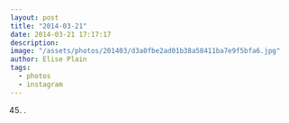 ```yaml
---
layout: post
title: "2014-03-21"
date: 2014-03-21 17:17:17
description: 
image: "/assets/photos/201403/d3a0fbe2ad01b38a58411ba7e9f5bfa6.jpg"
author: Elise Plain
tags: 
  - photos
  - instagram
---
```


45. .
<p></p>
